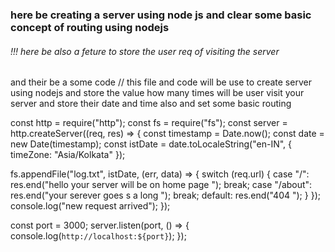 <h3>here be creating a server using node js and clear some basic concept of routing using nodejs</h3>
<h6>!!! here be also a feture to store the user req  of visiting the server </h6> and their be a some code 
// this file and code will be use to create server using nodejs and store the value how many times will be  user visit your server and store their date and time also and set some basic routing

const http = require("http");
const fs = require("fs");
const server = http.createServer((req, res) => {
  const timestamp = Date.now();
  const date = new Date(timestamp);
  const istDate = date.toLocaleString("en-IN", { timeZone: "Asia/Kolkata" });

  fs.appendFile("log.txt", istDate, (err, data) => {
    switch (req.url) {
      case "/":
        res.end("hello your server will be on home page ");
        break;
      case "/about":
        res.end("your serever goes s a long ");
        break;
      default:
        res.end("404 ");
    }
  });
  console.log("new request arrived");
});

const port = 3000;
server.listen(port, () => {
  console.log(`http://localhost:${port}`);
});

